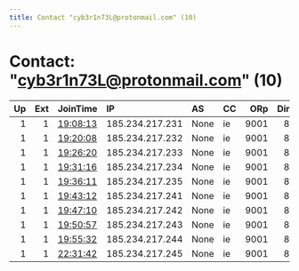 ```yaml
---
title: Contact "cyb3r1n73L@protonmail.com" (10)
---
```


# Contact: "cyb3r1n73L@protonmail.com" (10)

|   Up |   Ext | JoinTime                                                                                            | IP              | AS   | CC   |   ORp |   Dirp | OS    | Version   | Nickname   |   eFamMembers |
|-----:|------:|:----------------------------------------------------------------------------------------------------|:----------------|:-----|:-----|------:|-------:|:------|:----------|:-----------|--------------:|
|    1 |     1 | [19:08:13](https://metrics.torproject.org/rs.html#details/B82A940CDAD62501EB8B1BB74FAE2D11B72D9F18) | 185.234.217.231 | None | ie   |  9001 |     80 | Linux | 0.3.4.9   | indie      |             1 |
|    1 |     1 | [19:20:08](https://metrics.torproject.org/rs.html#details/171BD73EB0C2B0AA37769716B6CAE903B7A364E1) | 185.234.217.232 | None | ie   |  9001 |     80 | Linux | 0.3.4.9   | coyote     |             1 |
|    1 |     1 | [19:26:20](https://metrics.torproject.org/rs.html#details/1A5AB832F2091EB5AFAD1FFB1895FBA4D7EFB6BC) | 185.234.217.233 | None | ie   |  9001 |     80 | Linux | 0.3.4.9   | cryo       |             1 |
|    1 |     1 | [19:31:16](https://metrics.torproject.org/rs.html#details/E1430BEB656EA0702636CCF5722DADFE30C5B581) | 185.234.217.234 | None | ie   |  9001 |     80 | Linux | 0.3.4.9   | rags       |             1 |
|    1 |     1 | [19:36:11](https://metrics.torproject.org/rs.html#details/34CB1480BD47F7258E86496900B2AC169E19EEA5) | 185.234.217.235 | None | ie   |  9001 |     80 | Linux | 0.3.4.9   | gigi       |             1 |
|    1 |     1 | [19:43:12](https://metrics.torproject.org/rs.html#details/927ABD6372C0A333E2FD74248267CF29DE6C0CC2) | 185.234.217.241 | None | ie   |  9001 |     80 | Linux | 0.3.4.9   | slash      |             1 |
|    1 |     1 | [19:47:10](https://metrics.torproject.org/rs.html#details/F9211E9641A980BD24D3C3D6AEC289A303B50A44) | 185.234.217.242 | None | ie   |  9001 |     80 | Linux | 0.3.4.9   | rebel      |             1 |
|    1 |     1 | [19:50:57](https://metrics.torproject.org/rs.html#details/27157FFFF473AF58B66B43EA1DEF8B38DC480C10) | 185.234.217.243 | None | ie   |  9001 |     80 | Linux | 0.3.4.9   | reaper     |             1 |
|    1 |     1 | [19:55:32](https://metrics.torproject.org/rs.html#details/42B4FE0E2DED79C3C76E0847C2BC5280763A9184) | 185.234.217.244 | None | ie   |  9001 |     80 | Linux | 0.3.4.9   | buster     |             1 |
|    1 |     1 | [22:31:42](https://metrics.torproject.org/rs.html#details/35832538B8EF7577628DC65AA489B0DFD7ECEA16) | 185.234.217.245 | None | ie   |  9001 |     80 | Linux | 0.3.4.9   | jazzy      |             1 |
